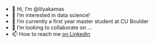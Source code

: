 - 👋 Hi, I’m @lilyakamas
- 👀 I’m interested in data science!
- 🌱 I’m currently a first year master student at CU Boulder
- 💞️ I’m looking to collaborate on ...
- 📫 How to reach me <a href="https://www.linkedin.com/in/lily-kamas/">on Linkedin</a>


<!---
lilyakamas/lilyakamas is a ✨ special ✨ repository because its `README.md` (this file) appears on your GitHub profile.
You can click the Preview link to take a look at your changes.
--->
